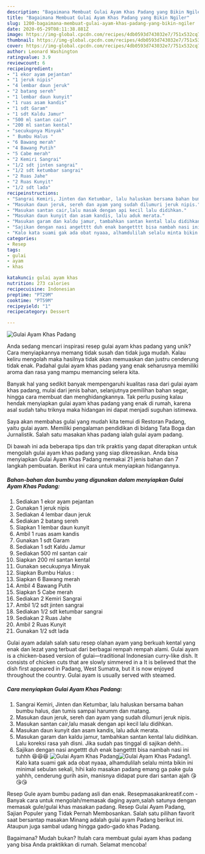 ```yaml
---
description: "Bagaimana Membuat Gulai Ayam Khas Padang yang Bikin Ngiler"
title: "Bagaimana Membuat Gulai Ayam Khas Padang yang Bikin Ngiler"
slug: 1200-bagaimana-membuat-gulai-ayam-khas-padang-yang-bikin-ngiler
date: 2020-05-29T08:11:38.881Z
image: https://img-global.cpcdn.com/recipes/4db0593d743032e7/751x532cq70/gulai-ayam-khas-padang-foto-resep-utama.jpg
thumbnail: https://img-global.cpcdn.com/recipes/4db0593d743032e7/751x532cq70/gulai-ayam-khas-padang-foto-resep-utama.jpg
cover: https://img-global.cpcdn.com/recipes/4db0593d743032e7/751x532cq70/gulai-ayam-khas-padang-foto-resep-utama.jpg
author: Leonard Washington
ratingvalue: 3.9
reviewcount: 6
recipeingredient:
- "1 ekor ayam pejantan"
- "1 jeruk nipis"
- "4 lembar daun jeruk"
- "2 batang sereh"
- "1 lembar daun kunyit"
- "1 ruas asam kandis"
- "1 sdt Garam"
- "1 sdt Kaldu Jamur"
- "500 ml santan cair"
- "200 ml santan kental"
- "secukupnya Minyak"
- " Bumbu Halus "
- "6 Bawang merah"
- "4 Bawang Putih"
- "5 Cabe merah"
- "2 Kemiri Sangrai"
- "1/2 sdt jinten sangrai"
- "1/2 sdt ketumbar sangrai"
- "2 Ruas Jahe"
- "2 Ruas Kunyit"
- "1/2 sdt lada"
recipeinstructions:
- "Sangrai Kemiri, Jinten dan Ketumbar, lalu haluskan bersama bahan bumbu halus, dan tumis sampai harumm dan matang."
- "Masukan daun jeruk, sereh dan ayam yang sudah dilumuri jeruk nipis."
- "Masukan santan cair,lalu masak dengan api kecil lalu didihkan."
- "Masukan daun kunyit dan asam kandis, lalu aduk merata."
- "Masukan garam dan kaldu jamur, tambahkan santan kental lalu didihkan. Lalu koreksi rasa yah disni. Jika sudah pas tinggal di sajikan dehh.."
- "Sajikan dengan nasi angetttt duh enak bangetttt bisa nambah nasi ini tuhhh 😆😆😆"
- "Kalo kata suami gak ada obat nyaaa, alhamdulilah selalu minta bikin ini minimal sebulan sekali, hihi kalo masakan padang emang ga pake gula yahhh, cenderung gurih asin, manisnya didapat pure dari santan ajah 😘😘😘"
categories:
- Resep
tags:
- gulai
- ayam
- khas

katakunci: gulai ayam khas 
nutrition: 273 calories
recipecuisine: Indonesian
preptime: "PT29M"
cooktime: "PT59M"
recipeyield: "1"
recipecategory: Dessert

---
```



![Gulai Ayam Khas Padang](https://img-global.cpcdn.com/recipes/4db0593d743032e7/751x532cq70/gulai-ayam-khas-padang-foto-resep-utama.jpg)

Anda sedang mencari inspirasi resep gulai ayam khas padang yang unik? Cara menyiapkannya memang tidak susah dan tidak juga mudah. Kalau keliru mengolah maka hasilnya tidak akan memuaskan dan justru cenderung tidak enak. Padahal gulai ayam khas padang yang enak seharusnya memiliki aroma dan rasa yang mampu memancing selera kita.

Banyak hal yang sedikit banyak mempengaruhi kualitas rasa dari gulai ayam khas padang, mulai dari jenis bahan, selanjutnya pemilihan bahan segar, hingga cara membuat dan menghidangkannya. Tak perlu pusing kalau hendak menyiapkan gulai ayam khas padang yang enak di rumah, karena asal sudah tahu triknya maka hidangan ini dapat menjadi suguhan istimewa.

Saya akan membahas gulai yang mudah kita temui di Restoran Padang, yaitu gulai ayam. Memiliki pengalaman pendidikan di bidang Tata Boga dan Jurnalistik. Salah satu masakan khas padang ialah gulai ayam padang.


Di bawah ini ada beberapa tips dan trik praktis yang dapat diterapkan untuk mengolah gulai ayam khas padang yang siap dikreasikan. Anda bisa menyiapkan Gulai Ayam Khas Padang memakai 21 jenis bahan dan 7 langkah pembuatan. Berikut ini cara untuk menyiapkan hidangannya.

<!--inarticleads1-->

##### Bahan-bahan dan bumbu yang digunakan dalam menyiapkan Gulai Ayam Khas Padang:

1. Sediakan 1 ekor ayam pejantan
1. Gunakan 1 jeruk nipis
1. Sediakan 4 lembar daun jeruk
1. Sediakan 2 batang sereh
1. Siapkan 1 lembar daun kunyit
1. Ambil 1 ruas asam kandis
1. Gunakan 1 sdt Garam
1. Sediakan 1 sdt Kaldu Jamur
1. Sediakan 500 ml santan cair
1. Siapkan 200 ml santan kental
1. Gunakan secukupnya Minyak
1. Siapkan  Bumbu Halus :
1. Siapkan 6 Bawang merah
1. Ambil 4 Bawang Putih
1. Siapkan 5 Cabe merah
1. Sediakan 2 Kemiri Sangrai
1. Ambil 1/2 sdt jinten sangrai
1. Sediakan 1/2 sdt ketumbar sangrai
1. Sediakan 2 Ruas Jahe
1. Ambil 2 Ruas Kunyit
1. Gunakan 1/2 sdt lada


Gulai ayam adalah salah satu resep olahan ayam yang berkuah kental yang enak dan lezat yang terbuat dari berbagai rempah rempah alami. Gulai ayam is a chicken-based version of gulai—traditional Indonesian curry-like dish. It consists of chicken cuts that are slowly simmered in a It is believed that the dish first appeared in Padang, West Sumatra, but it is now enjoyed throughout the country. Gulai ayam is usually served with steamed. 

<!--inarticleads2-->

##### Cara menyiapkan Gulai Ayam Khas Padang:

1. Sangrai Kemiri, Jinten dan Ketumbar, lalu haluskan bersama bahan bumbu halus, dan tumis sampai harumm dan matang.
1. Masukan daun jeruk, sereh dan ayam yang sudah dilumuri jeruk nipis.
1. Masukan santan cair,lalu masak dengan api kecil lalu didihkan.
1. Masukan daun kunyit dan asam kandis, lalu aduk merata.
1. Masukan garam dan kaldu jamur, tambahkan santan kental lalu didihkan. Lalu koreksi rasa yah disni. Jika sudah pas tinggal di sajikan dehh..
1. Sajikan dengan nasi angetttt duh enak bangetttt bisa nambah nasi ini tuhhh 😆😆😆
<img src="//assets-global.cpcdn.com/assets/icons/button_play-2c75c40dde080a61004c1f40b05d8f140eaff45d7e9e6481dc71c63d2e7c4909.png" alt="Gulai Ayam Khas Padang"><img src="//assets-global.cpcdn.com/assets/icons/button_play-2c75c40dde080a61004c1f40b05d8f140eaff45d7e9e6481dc71c63d2e7c4909.png" alt="Gulai Ayam Khas Padang">1. Kalo kata suami gak ada obat nyaaa, alhamdulilah selalu minta bikin ini minimal sebulan sekali, hihi kalo masakan padang emang ga pake gula yahhh, cenderung gurih asin, manisnya didapat pure dari santan ajah 😘😘😘


Resep Gule ayam bumbu padang asli dan enak. Resepmasakankreatif.com - Banyak cara untuk mengolah/memasak daging ayam,salah satunya dengan memasak gule/gulai khas masakan padang. Resep Gulai Ayam Padang, Sajian Populer yang Tidak Pernah Membosankan. Salah satu pilihan favorit saat bersantap masakan Minang adalah gulai ayam Padang berikut ini. Ataupun juga sambal udang hingga gado-gado khas Padang. 

Bagaimana? Mudah bukan? Itulah cara membuat gulai ayam khas padang yang bisa Anda praktikkan di rumah. Selamat mencoba!
